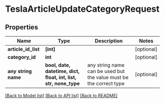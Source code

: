# TeslaArticleUpdateCategoryRequest


## Properties
Name | Type | Description | Notes
------------ | ------------- | ------------- | -------------
**article_id_list** | **[int]** |  | [optional] 
**category_id** | **int** |  | [optional] 
**any string name** | **bool, date, datetime, dict, float, int, list, str, none_type** | any string name can be used but the value must be the correct type | [optional]

[[Back to Model list]](../README.md#documentation-for-models) [[Back to API list]](../README.md#documentation-for-api-endpoints) [[Back to README]](../README.md)


